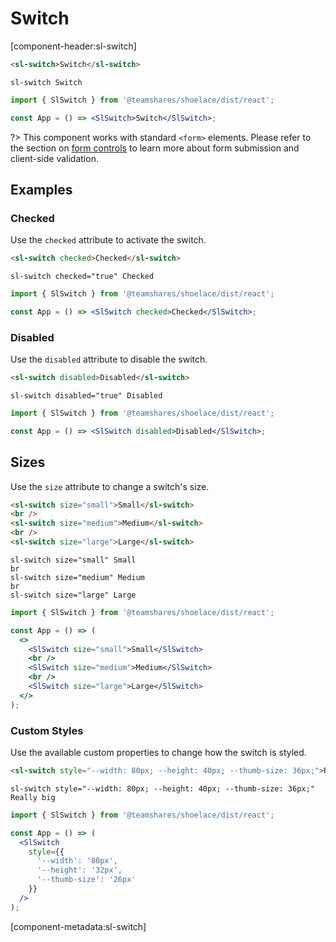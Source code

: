# Switch

[component-header:sl-switch]

```html preview
<sl-switch>Switch</sl-switch>
```

```pug slim
sl-switch Switch
```

```jsx react
import { SlSwitch } from '@teamshares/shoelace/dist/react';

const App = () => <SlSwitch>Switch</SlSwitch>;
```

?> This component works with standard `<form>` elements. Please refer to the section on [form controls](/getting-started/form-controls) to learn more about form submission and client-side validation.

## Examples

### Checked

Use the `checked` attribute to activate the switch.

```html preview
<sl-switch checked>Checked</sl-switch>
```

```pug slim
sl-switch checked="true" Checked
```

```jsx react
import { SlSwitch } from '@teamshares/shoelace/dist/react';

const App = () => <SlSwitch checked>Checked</SlSwitch>;
```

### Disabled

Use the `disabled` attribute to disable the switch.

```html preview
<sl-switch disabled>Disabled</sl-switch>
```

```pug slim
sl-switch disabled="true" Disabled
```

```jsx react
import { SlSwitch } from '@teamshares/shoelace/dist/react';

const App = () => <SlSwitch disabled>Disabled</SlSwitch>;
```

## Sizes

Use the `size` attribute to change a switch's size.

```html preview
<sl-switch size="small">Small</sl-switch>
<br />
<sl-switch size="medium">Medium</sl-switch>
<br />
<sl-switch size="large">Large</sl-switch>
```

```pug slim
sl-switch size="small" Small
br
sl-switch size="medium" Medium
br
sl-switch size="large" Large
```

```jsx react
import { SlSwitch } from '@teamshares/shoelace/dist/react';

const App = () => (
  <>
    <SlSwitch size="small">Small</SlSwitch>
    <br />
    <SlSwitch size="medium">Medium</SlSwitch>
    <br />
    <SlSwitch size="large">Large</SlSwitch>
  </>
);
```

### Custom Styles

Use the available custom properties to change how the switch is styled.

```html preview
<sl-switch style="--width: 80px; --height: 40px; --thumb-size: 36px;">Really big</sl-switch>
```

```pug slim
sl-switch style="--width: 80px; --height: 40px; --thumb-size: 36px;" Really big
```

```jsx react
import { SlSwitch } from '@teamshares/shoelace/dist/react';

const App = () => (
  <SlSwitch
    style={{
      '--width': '80px',
      '--height': '32px',
      '--thumb-size': '26px'
    }}
  />
);
```

[component-metadata:sl-switch]
